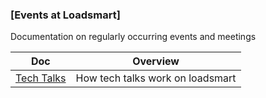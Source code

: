 ### [Events at Loadsmart]

Documentation on regularly occurring events and meetings

<!-- prettier-ignore-start -->
<!-- start_toc -->
| Doc | Overview |
|--|--|
| [Tech Talks](/events/tech-talks.md#readme) | How tech talks work on loadsmart |
<!-- end_toc -->
<!-- prettier-ignore-end -->
